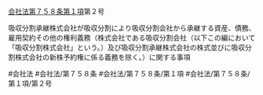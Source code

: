 [会社法第７５８条第１項](会社法＿＿＿＿第７５８条第１項)第２号

吸収分割承継株式会社が吸収分割により吸収分割会社から承継する資産、債務、雇用契約その他の権利義務（株式会社である吸収分割会社（以下この編において「吸収分割株式会社」という。）及び吸収分割承継株式会社の株式並びに吸収分割株式会社の新株予約権に係る義務を除く。）に関する事項


#会社法
#会社法/第７５８条
#会社法/第７５８条/第１項
#会社法/第７５８条/第１項/第２号
